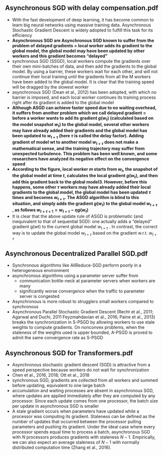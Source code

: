 ## Asynchronous SGD with delay compensation.pdf
- With the fast development of deep learning, it has become common to learn big neural networks using massive training data. Asynchronous Stochastic Gradient Descent is widely adopted to fulfill this task for its efficiency
- **Asynchronous SGD are Asynchronous SGD known to suffer from the problem of delayed
gradients = local worker adds its gradient to the global model, the global model may have been updated by other workers and this gradient becomes “delayed”**
- synchronous SGD (SSGD), local workers compute the gradients over their own mini-batches of data, and then add the gradients to the global model. By using a barrier, these workers wait for each other, and will not continue their local training until the gradients from all the M workers have been added to the global model. It is clear that the training speed will be dragged by the slowest worker
- asynchronous SGD (Dean et al., 2012) has been adopted, with which no barrier is imposed, and each local worker continues its training process right after its gradient is added to the global model
- **Although ASGD can achieve faster speed due to no waiting overhead, it suffers from another problem which we call delayed gradient = before a worker wants to add its gradient $g(w_t)$ (calculated based on the model snapshot $w_t$) to the global model, several other workers may have already added their gradients and the global model has been updated to $w_{t+\tau}$ (here $\tau$ is called
the delay factor). Adding gradient of model wt to another model $w_{t+\tau}$ does not make a mathematical sense, and the training trajectory may suffer from unexpected turbulence.
This problem has been well known, and some researchers have analyzed its negative effect on the convergence speed**
- **According to the figure, local worker $m$ starts from $w_t$, the snapshot of the global
model at time $t$, calculates the local gradient $g(w_t)$, and then add this gradient back to the global model3. However, before this happens, some other $\tau$ workers may have already added their local gradients to the global model, the global model has been updated $\tau$ times and becomes $w_{t+\tau}$. The ASGD algorithm is blind to this situation, and simply adds the gradient $g(w_t)$ to the global model $w_{t+\tau}$ , as follows $w_{t+\tau+1} = w_{t+\tau} - \eta g(w_t)$**
- It is clear that the above update rule of ASGD is problematic (and inequivalent to that of sequential SGD): one actually adds a “delayed” gradient g(wt) to the current global model $w_{t+\tau}$ . In contrast, the correct way is to update the global model $w_{t+\tau}$ based on the gradient w.r.t. $w_{t+\tau}$

## Asynchronous Decentralized Parallel SGD.pdf
- Synchronous algorithms like AllReduce-SGD perform poorly in a heterogeneous environment
- asynchronous algorithms using a parameter server suffer from 
  - communication bottle-neck at parameter servers when workers are many
  - significantly worse convergence when the traffic to parameter server is congested
- Asynchronous is more robust to strugglers small workers compared to synchronous
- Asynchronous Parallel Stochastic Gradient Descent (Recht et al., 2011; Agarwal and Duchi, 2011 Feyzmahdavian et al., 2016; Paine et al., 2013) breaks the synchronization in S-PSGD by allowing workers to use stale weights to compute gradients. On nonconvex problems, when the staleness of the weights used is upper bounded, A-PSGD is proved to admit the same convergence rate as S-PSGD

## Asynchronous SGD for Transformers.pdf
- Asynchronous stochastic gradient descent (SGD) is attractive from a speed perspective because workers do not wait for synchronization
- Chen et al., 2016, 2018; Ott et al., 2018
- synchronous SGD, gradients are collected from all workers and summed before updating, equivalent to one large batch
- accumulation and waiting processes are absent in asynchronous SGD, where updates are applied immediately after they are computed by any processor. Since each update comes from one processor, the batch size per update in asynchronous SGD is smaller
- A stale gradient occurs when parameters have updated while a processor was computing its gradient. Staleness can be defined as the number of updates that occurred between the processor pulling parameters and pushing its gradient. Under the ideal case where every processor spends equal time to process a batch, asynchronous SGD with $N$ processors produces gradients with staleness $N-1$. Empirically, we can also expect an average staleness of $N-1$ with normally distributed computation time (Zhang et al., 2016).
